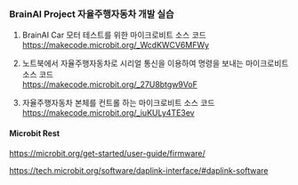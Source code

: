 ### BrainAI Project 자율주행자동차 개발 실습

1. BrainAI Car 모터 테스트를 위한 마이크로비트 소스 코드<br>
https://makecode.microbit.org/_WcdKWCV6MFWy

2. 노트북에서 자율주행자동차로 시리얼 통신을 이용하여 명령을 보내는 마이크로비트 소스 코드 <br>
https://makecode.microbit.org/_27U8btgw9VoF

3. 자율주행자동차 본체를 컨트롤 하는 마이크로비트 소스 코드<br>
https://makecode.microbit.org/_iuKULy4TE3ev



#### Microbit Rest
https://microbit.org/get-started/user-guide/firmware/

https://tech.microbit.org/software/daplink-interface/#daplink-software

